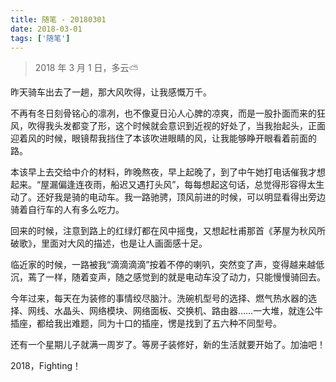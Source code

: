 ```yaml
---
title: 随笔 - 20180301
date: 2018-03-01
tags: ['随笔']
---
```


> 2018 年 3 月 1 日，多云⛅️

昨天骑车出去了一趟，那大风吹得，让我感慨万千。

不再有冬日刻骨铭心的凛冽，也不像夏日沁人心脾的凉爽，而是一股扑面而来的狂风，吹得我头发都变了形，这个时候就会意识到近视的好处了，当我抬起头，正面迎着风的时候，眼镜帮我挡住了本该吹进眼睛的风，让我能够睁开眼看着前面的路。

本该早上去交给中介的材料，昨晚熬夜，早上起晚了，到了中午她打电话催我才想起来。“屋漏偏逢连夜雨，船迟又遇打头风”，每每想起这句话，总觉得形容得太生动了。还好我是骑的电动车。我一路驰骋，顶风前进的时候，可以明显看得出旁边骑着自行车的人有多么吃力。

回来的时候，注意到路上的红绿灯都在风中摇曳，又想起杜甫那首《茅屋为秋风所破歌》，里面对大风的描述，也是让人画面感十足。

临近家的时候，一路被我“滴滴滴滴”按着不停的喇叭，突然变了声，变得越来越低沉，蔫了一样，随着变声，随之感觉到的就是电动车没了动力，只能慢慢骑回去。

今年过来，每天在为装修的事情绞尽脑汁。洗碗机型号的选择、燃气热水器的选择、网线、水晶头、网络模块、网络面板、交换机、路由器……一大堆，就连公牛插座，都给我出难题，同为十口的插座，愣是找到了五六种不同型号。

还有一个星期儿子就满一周岁了。等房子装修好，新的生活就要开始了。加油吧！

2018，Fighting！
